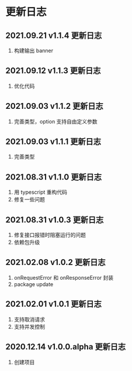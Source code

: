 # 更新日志

## 2021.09.21 v1.1.4 更新日志

1. 构建输出 banner

## 2021.09.12 v1.1.3 更新日志

1. 优化代码

## 2021.09.03 v1.1.2 更新日志

1. 完善类型，option 支持自由定义参数

## 2021.09.03 v1.1.1 更新日志

1. 完善类型

## 2021.08.31 v1.1.0 更新日志

1. 用 typescript 重构代码
2. 修复一些问题

## 2021.08.31 v1.0.3 更新日志

1. 修复接口报错时阻塞运行的问题
2. 依赖包升级

## 2021.02.08 v1.0.2 更新日志

1. onRequestError 和 onResponseError 封装
2. package update

## 2021.02.01 v1.0.1 更新日志

1. 支持取消请求
2. 支持并发控制

## 2020.12.14 v1.0.0.alpha 更新日志

1. 创建项目
